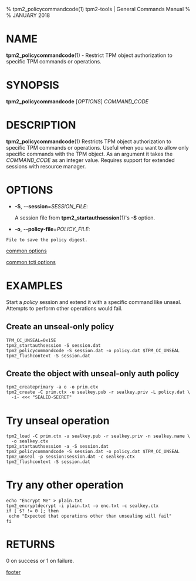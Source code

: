 % tpm2_policycommandcode(1) tpm2-tools | General Commands Manual
%
% JANUARY 2018

# NAME

**tpm2_policycommandcode**(1) - Restrict TPM object authorization to specific
TPM commands or operations.

# SYNOPSIS

**tpm2_policycommandcode** [*OPTIONS*] _COMMAND\_CODE_

# DESCRIPTION

**tpm2_policycommandcode**(1) Restricts TPM object authorization to specific
TPM commands or operations. Useful when you want to allow only specific commands
with the TPM object. As an argument it takes the _COMMAND_CODE_ as an integer
value. Requires support for extended sessions with resource manager.

# OPTIONS

  * **-S**, **--session**=_SESSION\_FILE_:

    A session file from **tpm2_startauthsession**(1)'s **-S** option.

   * **-o**, **--policy-file**=_POLICY\_FILE_:

    File to save the policy digest.
[common options](common/options.md)

[common tcti options](common/tcti.md)

# EXAMPLES

Start a *policy* session and extend it with a specific command like unseal.
Attempts to perform other operations would fail.

## Create an unseal-only policy
```
TPM_CC_UNSEAL=0x15E
tpm2_startauthsession -S session.dat
tpm2_policycommandcode -S session.dat -o policy.dat $TPM_CC_UNSEAL
tpm2_flushcontext -S session.dat
```

## Create the object with unseal-only auth policy
```
tpm2_createprimary -a o -o prim.ctx
tpm2_create -C prim.ctx -u sealkey.pub -r sealkey.priv -L policy.dat \
  -i- <<< "SEALED-SECRET"
```

# Try unseal operation
```
tpm2_load -C prim.ctx -u sealkey.pub -r sealkey.priv -n sealkey.name \
  -o sealkey.ctx
tpm2_startauthsession -a -S session.dat
tpm2_policycommandcode -S session.dat -o policy.dat $TPM_CC_UNSEAL
tpm2_unseal -p session:session.dat -c sealkey.ctx
tpm2_flushcontext -S session.dat
```

# Try any other operation
```
echo "Encrypt Me" > plain.txt
tpm2_encryptdecrypt -i plain.txt -o enc.txt -c sealkey.ctx
if [ $? != 0 ]; then
 echo "Expected that operations other than unsealing will fail"
fi
```

# RETURNS

0 on success or 1 on failure.

[footer](common/footer.md)
